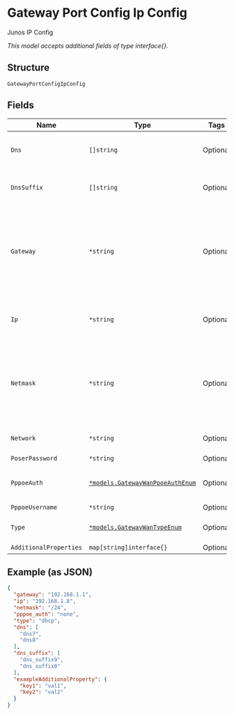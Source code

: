 
# Gateway Port Config Ip Config

Junos IP Config

*This model accepts additional fields of type interface{}.*

## Structure

`GatewayPortConfigIpConfig`

## Fields

| Name | Type | Tags | Description |
|  --- | --- | --- | --- |
| `Dns` | `[]string` | Optional | except for out-of_band interface (vme/em0/fxp0) |
| `DnsSuffix` | `[]string` | Optional | except for out-of_band interface (vme/em0/fxp0) |
| `Gateway` | `*string` | Optional | except for out-of_band interface (vme/em0/fxp0). Interface Default Gateway IP Address (i.e. "192.168.1.1") or a Variable (i.e. "{{myvar}}") |
| `Ip` | `*string` | Optional | Interface IP Address (i.e. "192.168.1.8") or a Variable (i.e. "{{myvar}}") |
| `Netmask` | `*string` | Optional | used only if `subnet` is not specified in `networks`. Interface Netmask (i.e. "/24") or a Variable (i.e. "{{myvar}}") |
| `Network` | `*string` | Optional | optional, the network to be used for mgmt |
| `PoserPassword` | `*string` | Optional | if `type`==`pppoe` |
| `PppoeAuth` | [`*models.GatewayWanPpoeAuthEnum`](../../doc/models/gateway-wan-ppoe-auth-enum.md) | Optional | if `type`==`pppoe`. enum: `chap`, `none`, `pap`<br>**Default**: `"none"` |
| `PppoeUsername` | `*string` | Optional | if `type`==`pppoe` |
| `Type` | [`*models.GatewayWanTypeEnum`](../../doc/models/gateway-wan-type-enum.md) | Optional | enum: `dhcp`, `pppoe`, `static`<br>**Default**: `"dhcp"` |
| `AdditionalProperties` | `map[string]interface{}` | Optional | - |

## Example (as JSON)

```json
{
  "gateway": "192.168.1.1",
  "ip": "192.168.1.8",
  "netmask": "/24",
  "pppoe_auth": "none",
  "type": "dhcp",
  "dns": [
    "dns7",
    "dns8"
  ],
  "dns_suffix": [
    "dns_suffix9",
    "dns_suffix0"
  ],
  "exampleAdditionalProperty": {
    "key1": "val1",
    "key2": "val2"
  }
}
```

